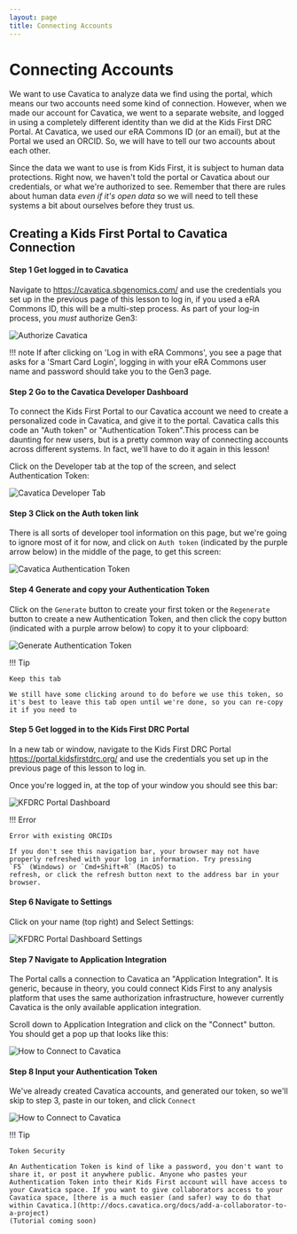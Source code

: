 ```yaml
---
layout: page
title: Connecting Accounts
---
```


Connecting Accounts
===================

We want to use Cavatica to analyze data we find using the
portal, which means our two accounts need some kind of connection.
However, when we made our account for Cavatica, we went to a separate
website, and logged in using a completely different identity than we did
at the Kids First DRC Portal. At Cavatica, we used our eRA Commons ID
(or an email), but at the Portal we used an ORCID. So, we will have to
tell our two accounts about each other.

Since the data we want to use is from Kids First,
it is subject to human data protections. Right now, we haven't told the
portal or Cavatica about our credentials, or what we're authorized to
see. Remember that there are rules about human data *even if it's open
data* so we will need to tell these systems a bit about ourselves before
they trust us.

Creating a Kids First Portal to Cavatica Connection
---------------------------------------------------

#### Step 1 Get logged in to Cavatica

Navigate to <https://cavatica.sbgenomics.com/> and use the credentials
you set up in the previous page of this lesson to log in, if you used a
eRA Commons ID, this will be a multi-step process. As part of your
log-in process, you *must* authorize Gen3:

![Authorize Cavatica](../../images/KidsFirstPortal_8.png "Authorize Cavatica")

!!! note
    If after clicking on 'Log in with eRA Commons', you see a page
    that asks for a 'Smart Card Login', logging in with your eRA Commons
    user name and password should take you to the Gen3 page.

#### Step 2 Go to the Cavatica Developer Dashboard

To connect the Kids First Portal to our Cavatica
account we need to create a personalized code in Cavatica, and give it to
the portal. Cavatica calls this code an "Auth token" or "Authentication Token".This process can be daunting for new users, but is a pretty common way
of connecting accounts across different systems. In fact, we'll have to
do it again in this lesson!

<!-- and keeps the tool that creates them a Developer tool.
-->

Click on the Developer tab at the top of the screen, and select
Authentication Token:

![Cavatica Developer Tab](../../images/Cavatica_4.png "Cavatica Developer Tab")

#### Step 3 Click on the Auth token link

There is all sorts of developer tool information on this page, but
we're going to ignore most of it for now, and click on `Auth
token` (indicated by the purple arrow below) in the middle
of the page, to get this screen:

![Cavatica Authentication Token](../../images/Cavatica_5.png "Cavatica Authentication Token")

#### Step 4 Generate and copy your Authentication Token

Click on the `Generate` button to create your first token or the `Regenerate` button to create a new
Authentication Token, and then click the copy button (indicated with a
purple arrow below) to copy it to your clipboard:

![Generate Authentication Token](../../images/Cavatica_6.png "Generate Authentication Token")


!!! Tip

    Keep this tab

    We still have some clicking around to do before we use this token, so
    it's best to leave this tab open until we're done, so you can re-copy
    it if you need to


#### Step 5 Get logged in to the Kids First DRC Portal

In a new tab or window, navigate to the Kids First DRC Portal
<https://portal.kidsfirstdrc.org/> and use the credentials you set up in
the previous page of this lesson to log in.

Once you're logged in, at the top of your window you should see this
bar:

![KFDRC Portal Dashboard](../../images/KidsFirstPortal_4.png "KFDRC Portal Dashboard")

!!! Error

    Error with existing ORCIDs

    If you don't see this navigation bar, your browser may not have
    properly refreshed with your log in information. Try pressing
    `F5` (Windows) or `Cmd+Shift+R` (MacOS) to
    refresh, or click the refresh button next to the address bar in your
    browser.

#### Step 6 Navigate to Settings

Click on your name (top right) and Select Settings:

![KFDRC Portal Dashboard Settings](../../images/KidsFirstPortal_5.png "KFDRC Portal Dashboard Settings")

#### Step 7 Navigate to Application Integration

The Portal calls a connection to Cavatica an "Application
Integration". It is generic, because in theory, you could connect Kids
First to any analysis platform that uses the same authorization
infrastructure, however currently Cavatica is the only available
application integration.

Scroll down to Application Integration and click on the "Connect"
button. You should get a pop up that looks like this:

![How to Connect to Cavatica](../../images/KidsFirstPortal_7.png "How to Connect to Cavatica")

#### Step 8 Input your Authentication Token

We've already created Cavatica accounts, and generated our token, so
we'll skip to step 3, paste in our token, and click `Connect`

![How to Connect to Cavatica](../../images/KidsFirstPortal_9.png "How to Connect to Cavatica")

!!! Tip

    Token Security

    An Authentication Token is kind of like a password, you don't want to
    share it, or post it anywhere public. Anyone who pastes your
    Authentication Token into their Kids First account will have access to
    your Cavatica space. If you want to give collaborators access to your
    Cavatica space, [there is a much easier (and safer) way to do that
    within Cavatica.](http://docs.cavatica.org/docs/add-a-collaborator-to-a-project)
    (Tutorial coming soon)
